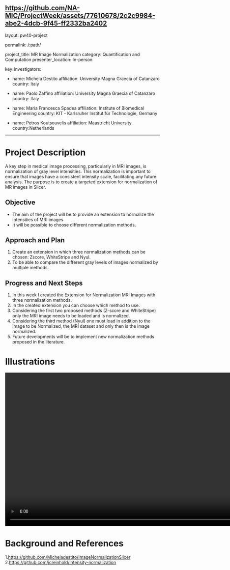 
https://github.com/NA-MIC/ProjectWeek/assets/77610678/2c2c9984-abe2-4dcb-9f45-ff2332ba2402
---
layout: pw40-project

permalink: /:path/

project_title: MR Image Normalization
category: Quantification and Computation
presenter_location: In-person

key_investigators:

- name: Michela Destito
  affiliation: University Magna Graecia of Catanzaro
  country: Italy

- name: Paolo Zaffino
  affiliation: University Magna Graecia of Catanzaro
  country: Italy

- name: Maria Francesca Spadea
  affiliation: Institute of Biomedical Engineering
  country: KIT - Karlsruher Institut für Technologie, Germany
  
- name: Petros Koutsouvelis
  affiliation:  Maastricht University
  country:Netherlands
---

# Project Description

<!-- Add a short paragraph describing the project. -->

A key step in medical image processing, particularly in MRI images, is normalization of gray level intensities. This normalization is important to ensure that images have a consistent intensity scale, facilitating any future analysis. The purpose is to create a targeted extension for normalization of MR images in Slicer.

## Objective

<!-- Describe here WHAT you would like to achieve (what you will have as end result). -->

*   The aim of the project will be to provide an extension to normalize the intensities of MRI images
*   It will be possible to choose different normalization methods.

## Approach and Plan

<!-- Describe here HOW you would like to achieve the objectives stated above. -->

1.  Create an extension in which three normalization methods can be chosen: Zscore, WhiteStripe and Nyul.
2.  To be able to compare the different gray levels of images normalized by multiple methods.

## Progress and Next Steps

<!-- Update this section as you make progress, describing of what you have ACTUALLY DONE.
     If there are specific steps that you could not complete then you can describe them here, too. -->

1. In this week I created the Extension for Normalization MRI Images with three normalization methods.
2. In the created extension you can choose which method to use.
3. Considering the first two proposed methods (Z-score and WhiteStripe) only the MRI image needs to be loaded and is normalized.
4. Considering the third method (Nyul) one must load in addition to the image to be Normalized, the MRI dataset and only then is the image normalized.
5. Future developments will be to implement new normalization methods proposed in the literature.  

# Illustrations

<!-- Add pictures and links to videos that demonstrate what has been accomplished. -->
<video
   autoplay muted loop
   src="httpsu://github.com/NA-MIC/ProjectWeek/assets/77610678/5bb87958-e7b0-4252-9d91-29e74fd91be6"
   style="width:1000px">
</video>

# Background and References

<!-- If you developed any software, include link to the source code repository.
     If possible, also add links to sample data, and to any relevant publications. -->


1.https://github.com/Micheladestito/ImageNormalizationSlicer
2.<https://github.com/jcreinhold/intensity-normalization>
